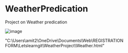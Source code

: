 # WeatherPredication
Project on Weather predication

![image](https://user-images.githubusercontent.com/60013893/183240097-0735a91f-93ed-459b-a98d-688af855dad5.png)

"C:\Users\amit2\OneDrive\Documents\Web\REGISTRATION FORM\Letslearngit\WeatherProject\Weather.html"
